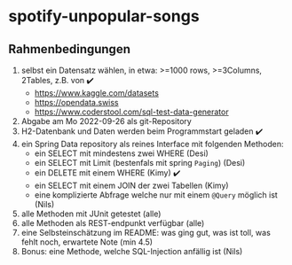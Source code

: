 # spotify-unpopular-songs

## Rahmenbedingungen

1. selbst ein Datensatz wählen, in etwa: >=1000 rows, >=3Columns, 2Tables, z.B. von ✔️
   - https://www.kaggle.com/datasets
   - https://opendata.swiss
   - https://www.coderstool.com/sql-test-data-generator
2. Abgabe am Mo 2022-09-26 als git-Repository
3. H2-Datenbank und Daten werden beim Programmstart geladen ✔️
4. ein Spring Data repository als reines Interface mit folgenden Methoden:
   - ein SELECT mit mindestens zwei WHERE (Desi)
   - ein SELECT mit Limit (bestenfals mit spring `Paging`) (Desi)
   - ein DELETE mit einem WHERE (Kimy) ✔️
   - ein SELECT mit einem JOIN der zwei Tabellen (Kimy)
   - eine komplizierte Abfrage welche nur mit einem `@Query` möglich ist (Nils)
5. alle Methoden mit JUnit getestet (alle)
6. alle Methoden als REST-endpunkt verfügbar (alle)
7. eine Selbsteinschätzung im README:
was ging gut, was ist toll, was fehlt noch, erwartete Note (min 4.5)
8. Bonus: eine Methode, welche SQL-Injection anfällig ist (Nils)